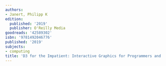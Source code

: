 ```yaml
---
authors:
- Janert, Philipp K
edition:
  published: '2019'
  publisher: O'Reilly Media
goodreads: '42589302'
isbn: '9781492046776'
published: '2019'
subjects:
- computing
title: 'D3 for the Impatient: Interactive Graphics for Programmers and Scientists'
---
```


